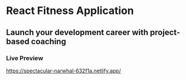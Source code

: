 # React Fitness Application

## Launch your development career with project-based coaching 
### Live Preview

https://spectacular-narwhal-632f1a.netlify.app/

